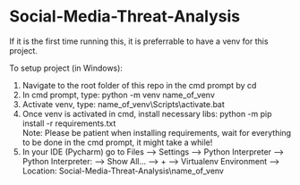 # Social-Media-Threat-Analysis

If it is the first time running this, it is preferrable to have a venv for this project. 

To setup project (in Windows):  
1. Navigate to the root folder of this repo in the cmd prompt by cd
2. In cmd prompt, type: python -m venv name_of_venv
3. Activate venv, type: name_of_venv\Scripts\activate.bat
4. Once venv is activated in cmd, install necessary libs: 
        python -m pip install -r requirements.txt  
    Note: Please be patient when installing requirements, wait for everything to be done in the cmd prompt, it might take a while!
5. In your IDE (Pycharm) go to Files --> Settings --> Python Interpreter --> Python Interpreter: --> Show All... --> + --> Virtualenv Environment --> Location: Social-Media-Threat-Analysis\name_of_venv